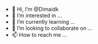 - 👋 Hi, I’m @Dimaidk
- 👀 I’m interested in ...
- 🌱 I’m currently learning ...
- 💞️ I’m looking to collaborate on ...
- 📫 How to reach me ...

<!---
Dimaidk/Dimaidk is a ✨ special ✨ repository because its `README.md` (this file) appears on your GitHub profile.
You can click the Preview link to take a look at your changes.
--->

